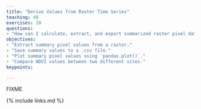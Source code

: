 ```yaml
---
title: "Derive Values from Raster Time Series"
teaching: 40
exercises: 20
questions:
- "How can I calculate, extract, and export summarized raster pixel data?"
objectives:
- "Extract summary pixel values from a raster."
- "Save summary values to a .csv file."
- "Plot summary pixel values using `pandas.plot()`."
- "Compare NDVI values between two different sites."
keypoints:

---
```

FIXME

{% include links.md %}


